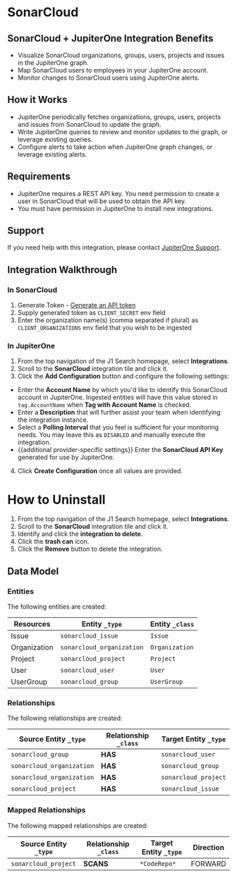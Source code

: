 # SonarCloud

## SonarCloud + JupiterOne Integration Benefits

- Visualize SonarCloud organizations, groups, users, projects and issues in the
  JupiterOne graph.
- Map SonarCloud users to employees in your JupiterOne account.
- Monitor changes to SonarCloud users using JupiterOne alerts.

## How it Works

- JupiterOne periodically fetches organizations, groups, users, projects and
  issues from SonarCloud to update the graph.
- Write JupiterOne queries to review and monitor updates to the graph, or
  leverage existing queries.
- Configure alerts to take action when JupiterOne graph changes, or leverage
  existing alerts.

## Requirements

- JupiterOne requires a REST API key. You need permission to create a user in
  SonarCloud that will be used to obtain the API key.
- You must have permission in JupiterOne to install new integrations.

## Support

If you need help with this integration, please contact
[JupiterOne Support](https://support.jupiterone.io).

## Integration Walkthrough

### In SonarCloud

1. Generate Token -
   [Generate an API token](https://sonarcloud.io/account/security)
2. Supply generated token as `CLIENT_SECRET` env field
3. Enter the organization name(s) (comma separated if plural) as
   `CLIENT_ORGANIZATIONS` env field that you wish to be ingested

### In JupiterOne

1. From the top navigation of the J1 Search homepage, select **Integrations**.
2. Scroll to the **SonarCloud** integration tile and click it.
3. Click the **Add Configuration** button and configure the following settings:

- Enter the **Account Name** by which you'd like to identify this SonarCloud
  account in JupiterOne. Ingested entities will have this value stored in
  `tag.AccountName` when **Tag with Account Name** is checked.
- Enter a **Description** that will further assist your team when identifying
  the integration instance.
- Select a **Polling Interval** that you feel is sufficient for your monitoring
  needs. You may leave this as `DISABLED` and manually execute the integration.
- {{additional provider-specific settings}} Enter the **SonarCloud API Key**
  generated for use by JupiterOne.

4. Click **Create Configuration** once all values are provided.

# How to Uninstall

1. From the top navigation of the J1 Search homepage, select **Integrations**.
2. Scroll to the **SonarCloud** integration tile and click it.
3. Identify and click the **integration to delete**.
4. Click the **trash can** icon.
5. Click the **Remove** button to delete the integration.

<!-- {J1_DOCUMENTATION_MARKER_START} -->
<!--
********************************************************************************
NOTE: ALL OF THE FOLLOWING DOCUMENTATION IS GENERATED USING THE
"j1-integration document" COMMAND. DO NOT EDIT BY HAND! PLEASE SEE THE DEVELOPER
DOCUMENTATION FOR USAGE INFORMATION:

https://github.com/JupiterOne/sdk/blob/main/docs/integrations/development.md
********************************************************************************
-->

## Data Model

### Entities

The following entities are created:

| Resources    | Entity `_type`            | Entity `_class` |
| ------------ | ------------------------- | --------------- |
| Issue        | `sonarcloud_issue`        | `Issue`         |
| Organization | `sonarcloud_organization` | `Organization`  |
| Project      | `sonarcloud_project`      | `Project`       |
| User         | `sonarcloud_user`         | `User`          |
| UserGroup    | `sonarcloud_group`        | `UserGroup`     |

### Relationships

The following relationships are created:

| Source Entity `_type`     | Relationship `_class` | Target Entity `_type` |
| ------------------------- | --------------------- | --------------------- |
| `sonarcloud_group`        | **HAS**               | `sonarcloud_user`     |
| `sonarcloud_organization` | **HAS**               | `sonarcloud_group`    |
| `sonarcloud_organization` | **HAS**               | `sonarcloud_project`  |
| `sonarcloud_project`      | **HAS**               | `sonarcloud_issue`    |

### Mapped Relationships

The following mapped relationships are created:

| Source Entity `_type` | Relationship `_class` | Target Entity `_type` | Direction |
| --------------------- | --------------------- | --------------------- | --------- |
| `sonarcloud_project`  | **SCANS**             | `*CodeRepo*`          | FORWARD   |

<!--
********************************************************************************
END OF GENERATED DOCUMENTATION AFTER BELOW MARKER
********************************************************************************
-->
<!-- {J1_DOCUMENTATION_MARKER_END} -->
